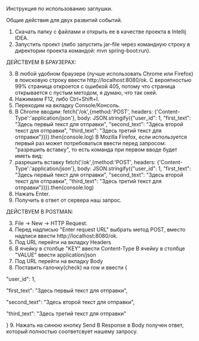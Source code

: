 Инструкция по использованию заглушки.

Общие действия для двух развитий событий.
1. Скачать папку с файлами и открыть ее в качестве проекта в Intellij IDEA.
2. Запустить проект (либо запустить jar-file через командную строку в директории проекта командой: mvn spring-boot:run).

ДЕЙСТВУЕМ В БРАУЗЕРАХ:

3. В любой удобном браузере (лучше использовать Chrome или Firefox) в поисковую строку ввести http://localhost:8080/ok.
С вероятностью 99% страница откроется с ошибкой 405, потому что страница открывается с пустым методом, я думаю, что так окей.
5. Нажимаем F12, либо Ctrl+Shift+I.
6. Переходим на вкладку Console/Консоль.
7. В Chrome вводим: fetch('/ok',{method:'POST', headers: {'Content-Type':'application/json'}, body: JSON.stringify({"user_id": 1, "first_text": "Здесь первый текст для отправки", "second_text": "Здесь второй текст для отправки", "third_text": "Здесь третий текст для отправки"})}).then(console.log)
   В Mozilla Firefox, если используется первый раз может потребоваться ввести перед запросом: "разрешить вставку", то есть команда при первом вводе будет иметь вид:
8. разрешить вставку fetch('/ok',{method:'POST', headers: {'Content-Type':'application/json'}, body: JSON.stringify({"user_id": 1, "first_text": "Здесь первый текст для отправки", "second_text": "Здесь второй текст для отправки", "third_text": "Здесь третий текст для отправки"})}).then(console.log)
9. Нажать Enter.
10. Получить в ответ от сервера наш запрос.

ДЕЙСТВУЕМ В POSTMAN:


3. File -> New -> HTTP Request.
4. Перед надписью "Enter request URL" выбрать метод POST, вместо надписи ввести http://localhost:8080/ok.
5. Под URL перейти на вкладку Headers
6. В ячейку в столбце "KEY" ввести Content-Type
   В ячейку в столбце "VALUE" ввести application/json
7. Под URL перейти на вкладку Body
8. Поставить галочку(check) на row и ввести
  {

  "user_id": 1,

  "first_text": "Здесь первый текст для отправки",

  "second_text": "Здесь второй текст для отправки",

  "third_text": "Здесь третий текст для отправки"

  }
9. Нажать на синюю кнопку Send
В Response в Body получен ответ, который полностью соответсвует нашему запросу.

